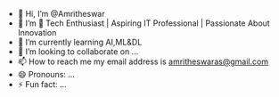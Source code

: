 - 👋 Hi, I’m @Amritheswar
- 👀 I’m 🚀 Tech Enthusiast | Aspiring IT Professional | Passionate About Innovation
- 🌱 I’m currently learning AI,ML&DL
- 💞️ I’m looking to collaborate on ...
- 📫 How to reach me my email address is amritheswaras@gmail.com
- 😄 Pronouns: ...
- ⚡ Fun fact: ...

<!---
Amritheswar/Amritheswar is a ✨ special ✨ repository because its `README.md` (this file) appears on your GitHub profile.
You can click the Preview link to take a look at your changes.
--->
